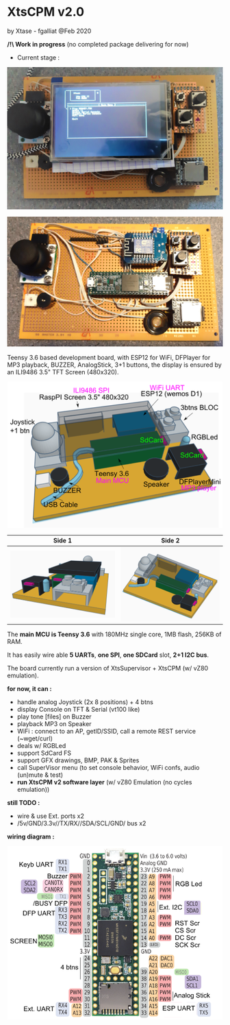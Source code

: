 # XtsCPM v2.0

by Xtase - fgalliat @Feb 2020



**/!\\ Work in progress** (no completed package delivering for now)



- Current stage :

![YatDb v1](./pictures/board_screen.jpg)



![YatDb v1](./pictures/board_chips.jpg)



Teensy 3.6 based development board, with ESP12 for WiFi, DFPlayer for MP3 playback, BUZZER, AnalogStick, 3+1 buttons, the display is ensured by an ILI9486 3.5" TFT Screen (480x320).



![3D model](./pictures/components.png)



| Side 1                                      | Side 2                                       |
| ------------------------------------------- | -------------------------------------------- |
| ![Board Side](./pictures/board_3d_side.png) | ![Board Side](./pictures/board_3d_side2.png) |



The **main MCU is Teensy 3.6** with 180MHz single core, 1MB flash, 256KB of RAM.

It has easily wire able **5 UARTs**, **one SPI**, **one SDCard** slot, **2+1 I2C bus**.



The board currently run a version of XtsSupervisor + XtsCPM (w/ vZ80 emulation).



**for now, it can :**

- handle analog Joystick (2x 8 positions) + 4 btns
- display Console on TFT & Serial (vt100 like)
- play tone [files] on Buzzer
- playback MP3 on Speaker
- WiFi : connect to an AP, getID/SSID, call a remote REST service (~wget/curl)
- deals w/ RGBLed
- support SdCard FS
- support GFX drawings, BMP, PAK & Sprites
- call SuperVisor menu (to set console behavior, WiFi confs, audio (un)mute & test)
- **run XtsCPM v2 software layer** (w/ vZ80 Emulation (no cycles emulation))

**still TODO :** 

- wire & use Ext. ports x2
- /5v/GND/3.3v//TX/RX//SDA/SCL/GND/ bus x2

  

**wiring diagram :**

![Wiring diagram](./pictures/pinout/yatdb_v1_pinout.png) 